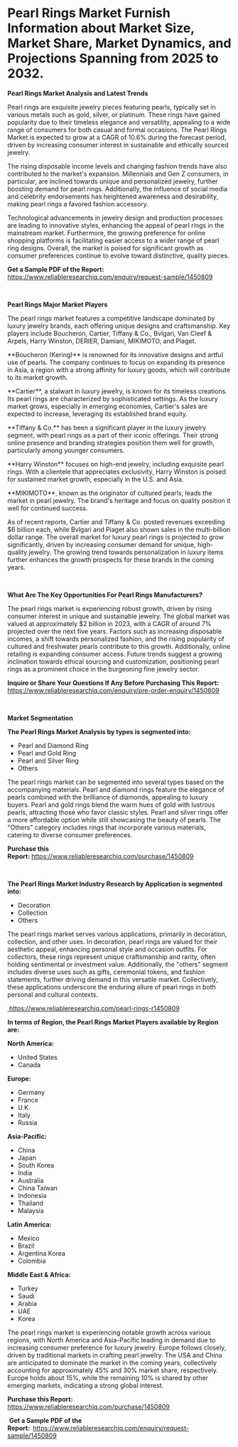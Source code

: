 <p><h1>Pearl Rings Market Furnish Information about Market Size, Market Share, Market Dynamics, and Projections Spanning from 2025 to 2032.</h1></p><p><strong>Pearl Rings Market Analysis and Latest Trends</strong></p>
<p><p>Pearl rings are exquisite jewelry pieces featuring pearls, typically set in various metals such as gold, silver, or platinum. These rings have gained popularity due to their timeless elegance and versatility, appealing to a wide range of consumers for both casual and formal occasions. The Pearl Rings Market is expected to grow at a CAGR of 10.6% during the forecast period, driven by increasing consumer interest in sustainable and ethically sourced jewelry. </p><p>The rising disposable income levels and changing fashion trends have also contributed to the market's expansion. Millennials and Gen Z consumers, in particular, are inclined towards unique and personalized jewelry, further boosting demand for pearl rings. Additionally, the influence of social media and celebrity endorsements has heightened awareness and desirability, making pearl rings a favored fashion accessory. </p><p>Technological advancements in jewelry design and production processes are leading to innovative styles, enhancing the appeal of pearl rings in the mainstream market. Furthermore, the growing preference for online shopping platforms is facilitating easier access to a wider range of pearl ring designs. Overall, the market is poised for significant growth as consumer preferences continue to evolve toward distinctive, quality pieces.</p></p>
<p><strong>Get a Sample PDF of the Report:&nbsp;</strong> <a href="https://www.reliableresearchiq.com/enquiry/request-sample/1450809?utm_campaign=3263&utm_medium=2&utm_source=Github&utm_content=ia&utm_term=15042025&utm_id=pearl-rings">https://www.reliableresearchiq.com/enquiry/request-sample/1450809</a></p>
<p>&nbsp;</p>
<p><strong>Pearl Rings Major Market Players</strong></p>
<p><p>The pearl rings market features a competitive landscape dominated by luxury jewelry brands, each offering unique designs and craftsmanship. Key players include Boucheron, Cartier, Tiffany & Co., Bvlgari, Van Cleef & Arpels, Harry Winston, DERIER, Damiani, MIKIMOTO, and Piaget.</p><p>**Boucheron (Kering)** is renowned for its innovative designs and artful use of pearls. The company continues to focus on expanding its presence in Asia, a region with a strong affinity for luxury goods, which will contribute to its market growth.</p><p>**Cartier**, a stalwart in luxury jewelry, is known for its timeless creations. Its pearl rings are characterized by sophisticated settings. As the luxury market grows, especially in emerging economies, Cartier's sales are expected to increase, leveraging its established brand equity.</p><p>**Tiffany & Co.** has been a significant player in the luxury jewelry segment, with pearl rings as a part of their iconic offerings. Their strong online presence and branding strategies position them well for growth, particularly among younger consumers.</p><p>**Harry Winston** focuses on high-end jewelry, including exquisite pearl rings. With a clientele that appreciates exclusivity, Harry Winston is poised for sustained market growth, especially in the U.S. and Asia.</p><p>**MIKIMOTO**, known as the originator of cultured pearls, leads the market in pearl jewelry. The brand's heritage and focus on quality position it well for continued success.</p><p>As of recent reports, Cartier and Tiffany & Co. posted revenues exceeding $6 billion each, while Bvlgari and Piaget also shown sales in the multi-billion dollar range. The overall market for luxury pearl rings is projected to grow significantly, driven by increasing consumer demand for unique, high-quality jewelry. The growing trend towards personalization in luxury items further enhances the growth prospects for these brands in the coming years.</p></p>
<p>&nbsp;</p>
<p><strong>What Are The Key Opportunities For Pearl Rings Manufacturers?</strong></p>
<p><p>The pearl rings market is experiencing robust growth, driven by rising consumer interest in unique and sustainable jewelry. The global market was valued at approximately $2 billion in 2023, with a CAGR of around 7% projected over the next five years. Factors such as increasing disposable incomes, a shift towards personalized fashion, and the rising popularity of cultured and freshwater pearls contribute to this growth. Additionally, online retailing is expanding consumer access. Future trends suggest a growing inclination towards ethical sourcing and customization, positioning pearl rings as a prominent choice in the burgeoning fine jewelry sector.</p></p>
<p><strong>Inquire or Share Your Questions If Any Before Purchasing This Report:</strong> <a href="https://www.reliableresearchiq.com/enquiry/pre-order-enquiry/1450809?utm_campaign=3263&utm_medium=2&utm_source=Github&utm_content=ia&utm_term=15042025&utm_id=pearl-rings">https://www.reliableresearchiq.com/enquiry/pre-order-enquiry/1450809</a></p>
<p>&nbsp;</p>
<p><strong>Market Segmentation</strong></p>
<p><strong>The Pearl Rings Market Analysis by types is segmented into:</strong></p>
<p><ul><li>Pearl and Diamond Ring</li><li>Pearl and Gold Ring</li><li>Pearl and Silver Ring</li><li>Others</li></ul></p>
<p><p>The pearl rings market can be segmented into several types based on the accompanying materials. Pearl and diamond rings feature the elegance of pearls combined with the brilliance of diamonds, appealing to luxury buyers. Pearl and gold rings blend the warm hues of gold with lustrous pearls, attracting those who favor classic styles. Pearl and silver rings offer a more affordable option while still showcasing the beauty of pearls. The "Others" category includes rings that incorporate various materials, catering to diverse consumer preferences.</p></p>
<p><strong>Purchase this Report:&nbsp;</strong><a href="https://www.reliableresearchiq.com/purchase/1450809?utm_campaign=3263&utm_medium=2&utm_source=Github&utm_content=ia&utm_term=15042025&utm_id=pearl-rings">https://www.reliableresearchiq.com/purchase/1450809</a></p>
<p>&nbsp;</p>
<p><strong>The Pearl Rings Market Industry Research by Application is segmented into:</strong></p>
<p><ul><li>Decoration</li><li>Collection</li><li>Others</li></ul></p>
<p><p>The pearl rings market serves various applications, primarily in decoration, collection, and other uses. In decoration, pearl rings are valued for their aesthetic appeal, enhancing personal style and occasion outfits. For collectors, these rings represent unique craftsmanship and rarity, often holding sentimental or investment value. Additionally, the "others" segment includes diverse uses such as gifts, ceremonial tokens, and fashion statements, further driving demand in this versatile market. Collectively, these applications underscore the enduring allure of pearl rings in both personal and cultural contexts.</p></p>
<p><a href="https://www.reliableresearchiq.com/pearl-rings-r1450809?utm_campaign=3263&utm_medium=2&utm_source=Github&utm_content=ia&utm_term=15042025&utm_id=pearl-rings">&nbsp;https://www.reliableresearchiq.com/pearl-rings-r1450809</a></p>
<p><strong>In terms of Region, the Pearl Rings Market Players available by Region are:</strong></p>
<p>
    <p> <strong> North America: </strong>
        <ul>
            <li>United States</li>
            <li>Canada</li>
        </ul>
        </p> 
    <p> <strong> Europe: </strong>
        <ul>
            <li>Germany</li>
            <li>France</li>
            <li>U.K.</li>
            <li>Italy</li>
            <li>Russia</li>
        </ul>
        </p> 
    <p> <strong> Asia-Pacific: </strong>
        <ul>
            <li>China</li>
            <li>Japan</li>
            <li>South Korea</li>
            <li>India</li>
            <li>Australia</li>
            <li>China Taiwan</li>
            <li>Indonesia</li>
            <li>Thailand</li>
            <li>Malaysia</li>
        </ul>
        </p> 
    <p> <strong> Latin America: </strong>
        <ul>
            <li>Mexico</li>
            <li>Brazil</li>
            <li>Argentina Korea</li>
            <li>Colombia</li>
        </ul>
        </p> 
    <p> <strong> Middle East & Africa: </strong>
        <ul>
            <li>Turkey</li>
            <li>Saudi</li>
            <li>Arabia</li>
            <li>UAE</li>
            <li>Korea</li>
        </ul>
    </p>
    </p>
<p><p>The pearl rings market is experiencing notable growth across various regions, with North America and Asia-Pacific leading in demand due to increasing consumer preference for luxury jewelry. Europe follows closely, driven by traditional markets in crafting pearl jewelry. The USA and China are anticipated to dominate the market in the coming years, collectively accounting for approximately 45% and 30% market share, respectively. Europe holds about 15%, while the remaining 10% is shared by other emerging markets, indicating a strong global interest.</p></p>
<p><strong>Purchase this Report: </strong><a href="https://www.reliableresearchiq.com/purchase/1450809?utm_campaign=3263&utm_medium=2&utm_source=Github&utm_content=ia&utm_term=15042025&utm_id=pearl-rings">https://www.reliableresearchiq.com/purchase/1450809</a></p>
<p>&nbsp;<strong>Get a Sample PDF of the Report:&nbsp;&nbsp;</strong><a href="https://www.reliableresearchiq.com/enquiry/request-sample/1450809?utm_campaign=3263&utm_medium=2&utm_source=Github&utm_content=ia&utm_term=15042025&utm_id=pearl-rings">https://www.reliableresearchiq.com/enquiry/request-sample/1450809</a></p>
<p><strong></strong></p>
<p><p></p><p></p><p></p></p>